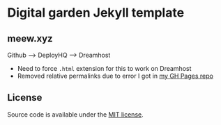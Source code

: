 # Digital garden Jekyll template
## meew.xyz

Github --> DeployHQ --> Dreamhost

- Need to force `.html` extension for this to work on Dreamhost
- Removed relative permalinks due to error I got in [my GH Pages repo](https://github.com/meewgumi/digital-garden-ghpages/commits/main)

## License
Source code is available under the [MIT license](LICENSE.md).
